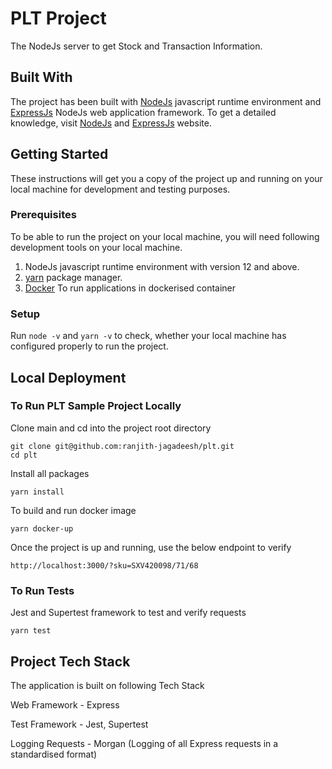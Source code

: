 # PLT Project

The NodeJs server to get Stock and Transaction Information.

## Built With

The project has been built with [NodeJs](https://nodejs.org/en/) javascript runtime environment and [ExpressJs](https://expressjs.com/) NodeJs web application framework. To get a detailed knowledge, visit [NodeJs](https://nodejs.org/en/) and [ExpressJs](https://expressjs.com/) website.

## Getting Started

These instructions will get you a copy of the project up and running on your local machine for development and testing purposes.

### Prerequisites

To be able to run the project on your local machine, you will need following development tools on your local machine.
1. NodeJs javascript runtime environment with version 12 and above.
2. [yarn](https://yarnpkg.com/package/yarn) package manager.
3. [Docker](https://www.docker.com/) To run applications in dockerised container

### Setup

Run `node -v` and `yarn -v` to check, whether your local machine has configured properly to run the project.

## Local Deployment

### To Run PLT Sample Project Locally

Clone main and cd into the project root directory
```
git clone git@github.com:ranjith-jagadeesh/plt.git
cd plt
```
Install all packages
```
yarn install
```
To build and run docker image
```
yarn docker-up
```

Once the project is up and running, use the below endpoint to verify
```
http://localhost:3000/?sku=SXV420098/71/68
```

### To Run Tests
Jest and Supertest framework to test and verify requests
```
yarn test
``` 

## Project Tech Stack

The application is built on following Tech Stack

Web Framework - Express

Test Framework - Jest, Supertest

Logging Requests - Morgan (Logging of all Express requests in a standardised format)




